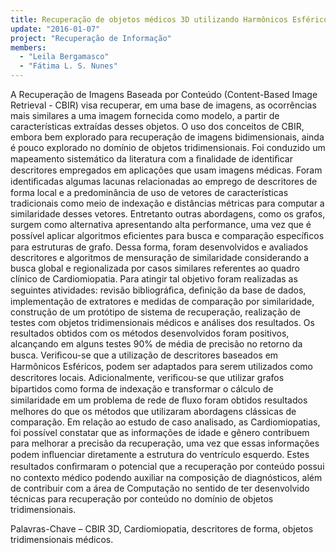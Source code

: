 ```yaml
---
title: Recuperação de objetos médicos 3D utilizando Harmônicos Esféricos e redes de fluxo
update: "2016-01-07"
project: "Recuperação de Informação"
members:
  - "Leila Bergamasco"
  - "Fátima L. S. Nunes"
---
```


A Recuperação de Imagens Baseada por Conteúdo (Content-Based Image Retrieval - CBIR) visa recuperar, em uma base de imagens, as ocorrências mais similares a uma imagem fornecida como modelo, a partir de características extraídas desses objetos. O uso dos conceitos de CBIR, embora bem explorado para recuperação de imagens bidimensionais, ainda é pouco explorado no domínio de objetos tridimensionais. Foi conduzido um mapeamento sistemático da literatura com a ﬁnalidade de identiﬁcar descritores empregados em aplicações que usam imagens médicas. Foram identiﬁcadas algumas lacunas relacionadas ao emprego de descritores de forma local e a predominância de uso de vetores de características tradicionais como meio de indexação e distâncias métricas para computar a similaridade desses vetores. Entretanto outras abordagens, como os grafos, surgem como alternativa apresentando alta performance, uma vez que é possível aplicar algoritmos eﬁcientes para busca e comparação especíﬁcos para estruturas de grafo. Dessa forma, foram desenvolvidos e avaliados descritores e algoritmos de mensuração de similaridade considerando a busca global e regionalizada por casos similares referentes ao quadro clínico de Cardiomiopatia. Para atingir tal objetivo foram realizadas as seguintes atividades: revisão bibliográﬁca, deﬁnição da base de dados, implementação de extratores e medidas de comparação por similaridade, construção de um protótipo de sistema de recuperação, realização de testes com objetos tridimensionais médicos e análises dos resultados. Os resultados obtidos com os métodos desenvolvidos foram positivos, alcançando em alguns testes 90% de média de precisão no retorno da busca. Veriﬁcou-se que a utilização de descritores baseados em Harmônicos Esféricos, podem ser adaptados para serem utilizados como descritores locais. Adicionalmente, veriﬁcou-se que utilizar grafos bipartidos como forma de indexação e transformar o cálculo de similaridade em um problema de rede de ﬂuxo foram obtidos resultados melhores do que os métodos que utilizaram abordagens clássicas de comparação. Em relação ao estudo de caso analisado, as Cardiomiopatias, foi possível constatar que as informações de idade e gênero contribuem para melhorar a precisão da recuperação, uma vez que essas informações podem inﬂuenciar diretamente a estrutura do ventrículo esquerdo. Estes resultados conﬁrmaram o potencial que a recuperação por conteúdo possui no contexto médico podendo auxiliar na composição de diagnósticos, além de contribuir com a área de Computação no sentido de ter desenvolvido técnicas para recuperação por conteúdo no domínio de objetos tridimensionais.


Palavras-Chave – CBIR 3D, Cardiomiopatia, descritores de forma, objetos tridimensionais médicos.
